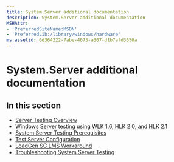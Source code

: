 ```yaml
---
title: System.Server additional documentation
description: System.Server additional documentation
MSHAttr:
- 'PreferredSiteName:MSDN'
- 'PreferredLib:/library/windows/hardware'
ms.assetid: 6d364222-7abe-4073-a307-d1b7afd3650a
---
```


# System.Server additional documentation


## <span id="in_this_section"></span>In this section


-   [Server Testing Overview](server-testing-overview.md)
-   [Windows Server testing using WLK 1.6, HLK 2.0, and HLK 2.1](windows-server-testing-using-wlk-16-hck-20-and-hck-21.md)
-   [System Server Testing Prerequisites](system-server-testing-prerequisites.md)
-   [Test Server Configuration](test-server-configuration.md)
-   [LoadGen SC LMS Workaround](loadgen-sc-lms-workaround.md)
-   [Troubleshooting System Server Testing](troubleshooting-system-server-testing.md)

 

 






